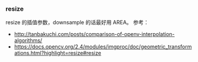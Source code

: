 ### resize
resize 的插值参数，downsample 的话最好用 AREA。
参考：
  - http://tanbakuchi.com/posts/comparison-of-openv-interpolation-algorithms/
  - https://docs.opencv.org/2.4/modules/imgproc/doc/geometric_transformations.html?highlight=resize#resize
